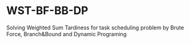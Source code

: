 # WST-BF-BB-DP
Solving Weighted Sum Tardiness for task scheduling problem by Brute Force, Branch&amp;Bound and Dynamic Programing
